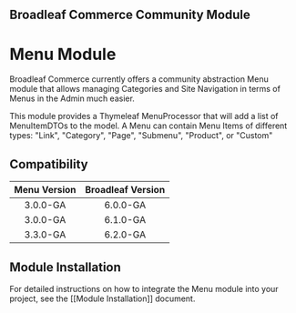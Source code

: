## Broadleaf Commerce Community Module

# Menu Module

Broadleaf Commerce currently offers a community abstraction Menu module that allows managing Categories and Site Navigation in
terms of Menus in the Admin much easier.

This module provides a Thymeleaf MenuProcessor that will add a list of MenuItemDTOs to the model. A Menu can contain Menu Items of
different types: "Link", "Category", "Page", "Submenu", "Product", or "Custom"

## Compatibility

| Menu Version           | Broadleaf Version |
| :--------------------: | :---------------: |
| 3.0.0-GA               | 6.0.0-GA          |
| 3.0.0-GA               | 6.1.0-GA          |
| 3.3.0-GA               | 6.2.0-GA          |

## Module Installation

For detailed instructions on how to integrate the Menu module into your project, see the [[Module Installation]] document.
